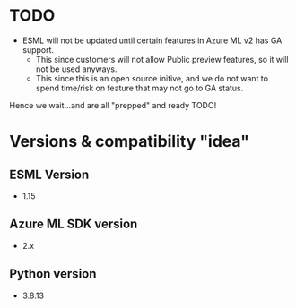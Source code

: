 # TODO
- ESML will not be updated until certain features in Azure ML v2 has GA support. 
    - This since customers will not allow Public preview features, so it will not be used anyways.
    - This since this is an open source initive, and we do not want to spend time/risk on feature that may not go to GA status.

Hence we wait...and are all "prepped" and ready TODO!

# Versions & compatibility "idea"
## ESML Version 
- 1.15
## Azure ML SDK version
- 2.x
## Python version
- 3.8.13